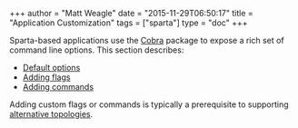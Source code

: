 +++
author = "Matt Weagle"
date = "2015-11-29T06:50:17"
title = "Application Customization"
tags = ["sparta"]
type = "doc"
+++

Sparta-based applications use the [Cobra](https://github.com/spf13/cobra) package to expose a rich set of command line options.  This section describes:

* [Default options](/docs/application/commandline)
* [Adding flags](/docs/application/custom_flags)
* [Adding commands](/docs/application/custom_commands)

Adding custom flags or commands is typically a prerequisite to supporting [alternative topologies](/alternative_topologies). 